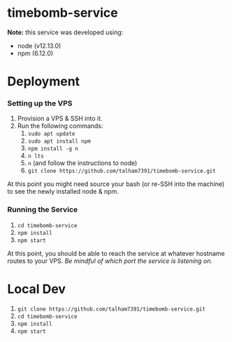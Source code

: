 # timebomb-service

**Note:** this service was developed using:
* node (v12.13.0)
* npm (6.12.0)

# Deployment

### Setting up the VPS

1. Provision a VPS & SSH into it.
2. Run the following commands:
    1. `sudo apt update`
    2. `sudo apt install npm`
    3. `npm install -g n`
    4. `n lts`
    5. `n` (and follow the instructions to node)
    6. `git clone https://github.com/talham7391/timebomb-service.git`
    
At this point you might need source your bash (or re-SSH into the machine) to see the newly installed node & npm.

### Running the Service

1. `cd timebomb-service`
2. `npm install`
3. `npm start`

At this point, you should be able to reach the service at whatever hostname routes to your VPS. *Be mindful of which port the service is listening on.*

# Local Dev

1. `git clone https://github.com/talham7391/timebomb-service.git`
2. `cd timebomb-service`
3. `npm install`
4. `npm start`
